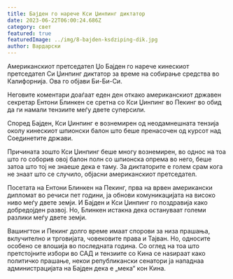 ```yaml
---
title: Бајден го нарече Кси Џинпинг диктатор
date: 2023-06-22T06:00:24.686Z
category: свет
featured: true
featuredImage: ../img/8-bajden-ksdziping-dik.jpg
author: Вардарски
---
```

Американскиот претседател Џо Бајден го нарече кинескиот претседател Си Џинпинг диктатор за време на собирање средства во Калифорнија. Ова го објави Би-Би-Си.

Неговите коментари доаѓаат еден ден откако американскиот државен секретар Ентони Блинкен се сретна со Кси Џинпинг во Пекинг во обид да ги намали тензиите меѓу двете суперсили.

Според Бајден, Кси Џинпинг е вознемирен од неодамнешната тензија околу кинескиот шпионски балон што беше пренасочен од курсот над Соединетите држави.

Причината зошто Кси Џинпинг беше многу вознемирен, во однос на тоа што го соборив овој балон полн со шпионска опрема во него, беше затоа што тој не знаеше дека е таму. За диктаторите е голем срам кога не знаат што се случило, објасни американскиот претседател.

Посетата на Ентони Блинкен на Пекинг, прва на врвен американски дипломат во речиси пет години, ја обнови комуникацијата на високо ниво меѓу двете земји. И Бајден и Кси Џинпинг го поздравија како добредојден развој. Но, Блинкен истакна дека остануваат големи разлики меѓу двете земји.

Вашингтон и Пекинг долго време имаат спорови за низа прашања, вклучително и трговијата, човековите права и Тајван. Но, односите особено се влошија во последната година. Со оглед на тоа што претстојните избори во САД и тензиите со Кина се наѕираат како политичко прашање, некои републикански сенатори ја нападнаа администрацијата на Бајден дека е „мека“ кон Кина.